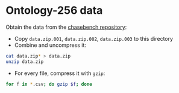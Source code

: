 # Ontology-256 data

Obtain the data from the [chasebench repository](https://github.com/dbunibas/chasebench/tree/master/scenarios/Ontology-256/data):
* Copy `data.zip.001`, `data.zip.002`, `data.zip.003` to this directory
* Combine and uncompress it:
```bash
cat data.zip* > data.zip
unzip data.zip
```
* For every file, compress it with `gzip`:
```bash
for f in *.csv; do gzip $f; done
```
